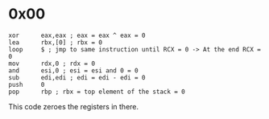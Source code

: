# 0x00

````assembly
xor      eax,eax ; eax = eax ^ eax = 0
lea      rbx,[0] ; rbx = 0
loop     $ ; jmp to same instruction until RCX = 0 -> At the end RCX = 0
mov      rdx,0 ; rdx = 0
and      esi,0 ; esi = esi and 0 = 0
sub      edi,edi ; edi = edi - edi = 0
push     0 
pop      rbp ; rbx = top element of the stack = 0
````

This code zeroes the registers in there.
